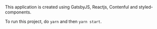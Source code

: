 This application is created using GatsbyJS, Reactjs, Contenful and styled-components.

To run this project, do `yarn` and then `yarn start`.